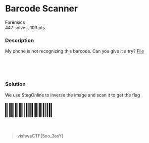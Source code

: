 # Barcode Scanner

Forensics<br/>
447 solves, 103 pts<br/>

### Description
My phone is not recognizing this barcode. Can you give it a try?
[File](./Assets/image.jpg)

<br/><br/><br/>

### Solution
We use StegOnline to inverse the image and scan it to get the flag<br/><br/>
<img src="./Assets/imageedit.png" width="30%" height="30%"><br/><br/>
<br/>
> vishwaCTF{5oo_3asY}